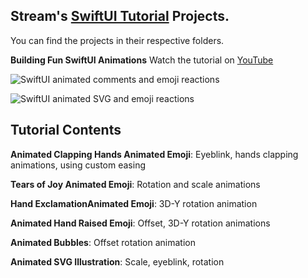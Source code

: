 ## Stream's [SwiftUI Tutorial](https://youtube.com/playlist?list=PLNBhvhkAJG6tJYnY-5oZ1JCp2fBNbVL_6) Projects.
You can find the projects in their respective folders. 

**Building Fun SwiftUI Animations** 
Watch the tutorial on [YouTube](https://www.youtube.com/playlist?list=PLNBhvhkAJG6tJYnY-5oZ1JCp2fBNbVL_6)

![SwiftUI animated comments and emoji reactions ](https://github.com/GetStream/swift-and-swiftui-tutorial-projects/blob/main/AnimatedEmojiReactions/FunEmojiReactions.gif)

![SwiftUI animated SVG and emoji reactions ](https://github.com/GetStream/swift-and-swiftui-tutorial-projects/blob/main/AnimatedEmojiReactions/emojiReactions1.gif)

## Tutorial Contents
**Animated Clapping Hands Animated Emoji**: Eyeblink, hands clapping animations, using custom easing

**Tears of Joy Animated Emoji**: Rotation and scale animations

**Hand ExclamationAnimated Emoji**: 3D-Y rotation animation

**Animated Hand Raised Emoji**: Offset, 3D-Y rotation animations

**Animated Bubbles**: Offset rotation animation

**Animated SVG Illustration**: Scale, eyeblink, rotation
 







